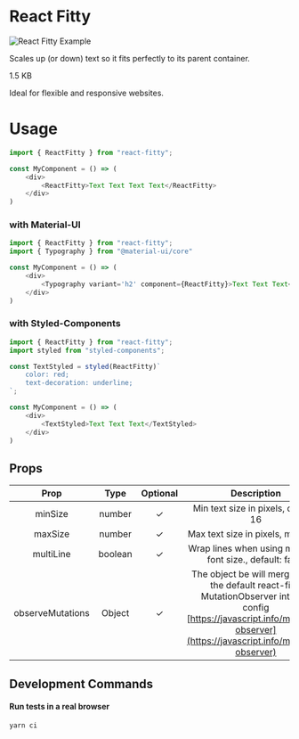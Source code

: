 # React Fitty
![React Fitty Example](https://raw.githubusercontent.com/morhogg/react-fitty/main/assets/fitty.gif)

Scales up (or down) text so it fits perfectly to its parent container.

1.5 KB

Ideal for flexible and responsive websites.

# Usage
```javascript
import { ReactFitty } from "react-fitty";

const MyComponent = () => (
    <div>
        <ReactFitty>Text Text Text Text</ReactFitty>
    </div>
)
```
### with Material-UI
```javascript
import { ReactFitty } from "react-fitty";
import { Typography } from "@material-ui/core"

const MyComponent = () => (
    <div>
        <Typography variant='h2' component={ReactFitty}>Text Text Text</Typography>
    </div>
)
```

### with Styled-Components
```javascript
import { ReactFitty } from "react-fitty";
import styled from "styled-components";

const TextStyled = styled(ReactFitty)`
    color: red;
    text-decoration: underline;
`;

const MyComponent = () => (
    <div>
        <TextStyled>Text Text Text</TextStyled>
    </div>
)
```

## Props
| Prop | Type | Optional | Description
| :---: | :---: | :---: | :---: |
| minSize | number | ✓ | Min text size in pixels, default: 16
| maxSize | number | ✓ | Max text size in pixels, max: 512
| multiLine | boolean | ✓ | Wrap lines when using minimum font size., default: false
| observeMutations | Object | ✓ | The object be will merged with the default react-fitty MutationObserver internal config [https://javascript.info/mutation-observer](https://javascript.info/mutation-observer)

## Development Commands

#### Run tests in a real browser
```bash
yarn ci
```
